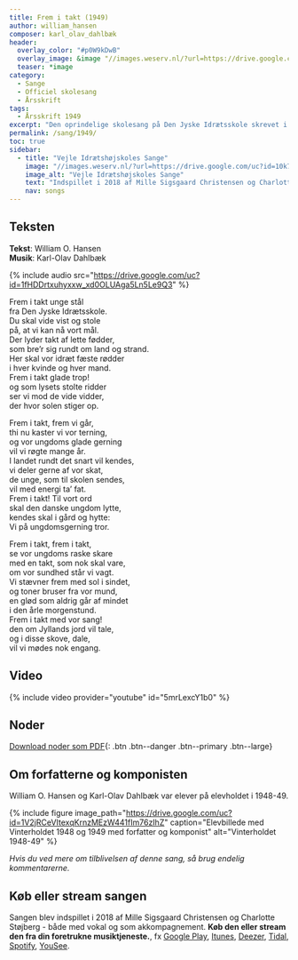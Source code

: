 ```yaml
---
title: Frem i takt (1949)
author: william_hansen
composer: karl_olav_dahlbæk
header:
  overlay_color: "#p0W9kDwB"
  overlay_image: &image "//images.weserv.nl/?url=https://drive.google.com/uc?id=1-i-QnYpwJvU9SjMASBFL01D1XmvngE-C&w=2000&a=attention"
  teaser: *image
category:
  - Sange
  - Officiel skolesang
  - Årsskrift
tags:
  - Årsskrift 1949
excerpt: "Den oprindelige skolesang på Den Jyske Idrætsskole skrevet i 1949 af William O. Hansen og Karl-Olav Dahlbæk."
permalink: /sang/1949/
toc: true
sidebar:
  - title: "Vejle Idrætshøjskoles Sange"
    image: "//images.weserv.nl/?url=https://drive.google.com/uc?id=10k7zuB8CRXnnKxBye_kIzKdBnO5uKGwi&w=300&a=attention&t=square"
    image_alt: "Vejle Idrætshøjskoles Sange"
    text: "Indspillet i 2018 af Mille Sigsgaard Christensen og Charlotte Støjberg. **Køb den eller stream den fra din foretrukne musiktjeneste**, fx [Google Play](https://play.google.com/music/listen#/album/Birdaib4zktzgwthhtd4uxlafta), [Itunes](https://itunes.apple.com/album/-/id1444457441), [Deezer](https://www.deezer.com/da/album/81167962), [Tidal](https://listen.tidal.com/album/99556066), [Spotify](https://play.spotify.com/album/6vpvN8PtyRg7wYLUqIdlbI), [YouSee](https://musik.yousee.dk/album/202470120/vejle-idraetshojskoles-sange)."
    nav: songs
---
```


## Teksten

**Tekst**: William O. Hansen  
**Musik**: Karl-Olav Dahlbæk

{% include audio src="https://drive.google.com/uc?id=1fHDDrtxuhyxxw_xd0OLUAga5Ln5Le9Q3" %}

Frem i takt unge stål  
fra Den Jyske Idrætsskole.  
Du skal vide vist og stole  
på, at vi kan nå vort mål.  
Der lyder takt af lette fødder,  
som bre’r sig rundt om land og strand.  
Her skal vor idræt fæste rødder  
i hver kvinde og hver mand.  
Frem i takt glade trop!  
og som lysets stolte ridder  
ser vi mod de vide vidder,  
der hvor solen stiger op.

Frem i takt, frem vi går,  
thi nu kaster vi vor terning,  
og vor ungdoms glade gerning  
vil vi røgte mange år.  
I landet rundt det snart vil kendes,  
vi deler gerne af vor skat,  
de unge, som til skolen sendes,  
vil med energi ta’ fat.  
Frem i takt! Til vort ord  
skal den danske ungdom lytte,  
kendes skal i gård og hytte:  
Vi på ungdomsgerning tror.

Frem i takt, frem i takt,  
se vor ungdoms raske skare  
med en takt, som nok skal vare,  
om vor sundhed står vi vagt.  
Vi stævner frem med sol i sindet,  
og toner bruser fra vor mund,  
en glød som aldrig går af mindet  
i den årle morgenstund.  
Frem i takt med vor sang!  
den om Jyllands jord vil tale,  
og i disse skove, dale,  
vil vi mødes nok engang.

## Video

{% include video provider="youtube" id="5mrLexcY1b0" %}

## Noder

[<i class='far fa-file-pdf'></i> Download noder som PDF](https://drive.google.com/uc?id=1-WnldtjlnqypqrP9v3Xsq39cWkdG-Zdj){: .btn .btn--danger .btn--primary .btn--large}

## Om forfatterne og komponisten

William O. Hansen og Karl-Olav Dahlbæk var elever på elevholdet i 1948-49.

{% include figure image_path="https://drive.google.com/uc?id=1V2jRCeVItexqKrnzMEzW441fIm76zIhZ" caption="Elevbillede med Vinterholdet 1948 og 1949 med forfatter og komponist" alt="Vinterholdet 1948-49" %}

_Hvis du ved mere om tilblivelsen af denne sang, så brug endelig kommentarerne._

## Køb eller stream sangen

Sangen blev indspillet i 2018 af Mille Sigsgaard Christensen og Charlotte Støjberg - både med vokal og som akkompagnement. **Køb den eller stream den fra din foretrukne musiktjeneste.**, fx [Google Play](https://play.google.com/music/listen#/album/Birdaib4zktzgwthhtd4uxlafta), [Itunes](https://itunes.apple.com/album/-/id1444457441), [Deezer](https://www.deezer.com/da/album/79792202), [Tidal](https://listen.tidal.com/album/99556066), [Spotify](https://play.spotify.com/album/6vpvN8PtyRg7wYLUqIdlbI), [YouSee](https://musik.yousee.dk/album/202470120/vejle-idraetshojskoles-sange).
